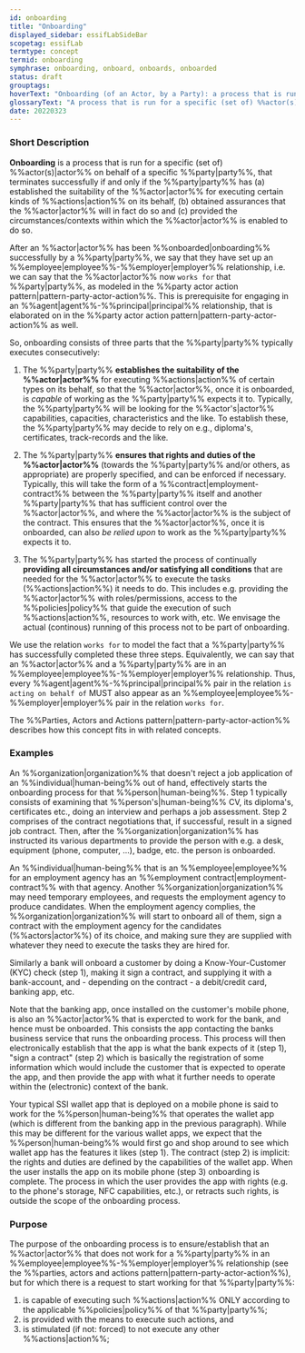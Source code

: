 ```yaml
---
id: onboarding
title: "Onboarding"
displayed_sidebar: essifLabSideBar
scopetag: essifLab
termtype: concept
termid: onboarding
symphrase: onboarding, onboard, onboards, onboarded
status: draft
grouptags:
hoverText: "Onboarding (of an Actor, by a Party): a process that is run for this Actor on behalf of the Party, that terminates successfully if and  only if the Party has (a) established the suitability of the Actor for executing certain kinds of Actions on its behalf, (b) obtained assurances that the Actor will in fact do so and (c) provided the circumstances/contexts within which the Actor is enabled to do so."
glossaryText: "A process that is run for a specific (set of) %%actor(s)^actor%% on behalf of a specific %%party^party%%, that terminates successfully if and  only if the %%party^party%% has (a) established the suitability of the %%actor^actor%% for executing certain kinds of %%actions^action%% on its behalf, (b) obtained assurances that the %%actor^actor%% will in fact do so and (c) provided the circumstances/contexts within which the %%actor^actor%% is enabled to do so."
date: 20220323
---
```


### Short Description

**Onboarding** is a process that is run for a specific (set of) %%actor(s)|actor%% on behalf of a specific %%party|party%%, that terminates successfully if and  only if the %%party|party%% has (a) established the suitability of the %%actor|actor%% for executing certain kinds of %%actions|action%% on its behalf, (b) obtained assurances that the %%actor|actor%% will in fact do so and (c) provided the circumstances/contexts within which the %%actor|actor%% is enabled to do so.

After an %%actor|actor%% has been %%onboarded|onboarding%% successfully by a %%party|party%%, we say that they have set up an %%employee|employee%%-%%employer|employer%% relationship, i.e. we can say that the %%actor|actor%% now `works for` that %%party|party%%, as modeled in the %%party actor action pattern|pattern-party-actor-action%%. This is prerequisite for engaging in an %%agent|agent%%-%%principal|principal%% relationship, that is elaborated on in the %%party actor action pattern|pattern-party-actor-action%% as well.

So, onboarding consists of three parts that the %%party|party%% typically executes consecutively:

1. The %%party|party%% **establishes the suitability of the %%actor|actor%%** for executing %%actions|action%% of certain types on its behalf, so that the %%actor|actor%%, once it is onboarded, is *capable* of working as the %%party|party%% expects it to. Typically, the %%party|party%% will be looking for the %%actor's|actor%% capabilities, capacities, characteristics and the like. To establish these, the %%party|party%% may decide to rely on e.g., diploma's, certificates, track-records and the like.

2. The %%party|party%% **ensures that rights and duties of the %%actor|actor%%** (towards the %%party|party%% and/or others, as appropriate) are properly specified, and can be enforced if necessary. Typically, this will take the form of a %%contract|employment-contract%% between the %%party|party%% itself and another %%party|party%% that has sufficient control over the %%actor|actor%%, and where the %%actor|actor%% is the subject of the contract. This ensures that the %%actor|actor%%, once it is onboarded, can also *be relied upon* to work as the %%party|party%% expects it to.

3. The %%party|party%% has started the process of continually **providing all circumstances and/or satisfying all conditions** that are needed for the %%actor|actor%% to execute the tasks (%%actions|action%%) it needs to do. This includes e.g. providing the %%actor|actor%% with roles/permissions, access to the %%policies|policy%% that guide the execution of such %%actions|action%%, resources to work with, etc. We envisage the actual (continous) running of this process not to be part of onboarding.

We use the relation `works for` to model the fact that a %%party|party%% has successfully completed these three steps. Equivalently, we can say that an %%actor|actor%% and a %%party|party%% are in an %%employee|employee%%-%%employer|employer%% relationship. Thus, every %%agent|agent%%-%%principal|principal%% pair in the relation `is acting on behalf of` MUST also appear as an %%employee|employee%%-%%employer|employer%% pair in the relation `works for`.

The %%Parties, Actors and Actions pattern|pattern-party-actor-action%% describes how this concept fits in with related concepts.

### Examples

An %%organization|organization%% that doesn't reject a job application of an %%individual|human-being%% out of hand, effectively starts the  onboarding process for that %%person|human-being%%. Step 1 typically consists of examining that %%person's|human-being%% CV, its diploma's, certificates etc., doing an interview and perhaps a job assessment. Step 2 comprises of the contract negotiations that, if successful, result in a signed job contract. Then, after the %%organization|organization%% has instructed its various departments to provide the person with e.g. a desk, equipment (phone, computer, ...), badge, etc. the person is onboarded.

An %%individual|human-being%% that is an %%employee|employee%% for an employment agency has an %%employment contract|employment-contract%% with that agency. Another %%organization|organization%% may need temporary employees, and requests the employment agency to produce candidates. When the employment agency complies, the %%organization|organization%% will start to onboard all of them, sign a contract with the employment agency for the candidates (%%actors|actor%%) of its choice, and making sure they are supplied with whatever they need to execute the tasks they are hired for.

Similarly a bank will onboard a customer by doing a Know-Your-Customer (KYC) check (step 1), making it sign a contract, and supplying it with a bank-account, and - depending on the contract - a debit/credit card, banking app, etc.

Note that the banking app, once installed on the customer's mobile phone, is also an %%actor|actor%% that is expercted to work for the bank, and hence must be onboarded. This consists the app contacting the banks business service that runs the onboarding process. This process will then electronically establish that the app is what the bank expects of it (step 1), "sign a contract" (step 2) which is basically the registration of some information which would include the customer that is expected to operate the app, and then provide the app with what it further needs to operate within the (electronic) context of the bank.

Your typical SSI wallet app that is deployed on a mobile phone is said to work for the %%person|human-being%% that operates the wallet app (which is different from the banking app in the previous paragraph). While this may be different for the various wallet apps, we expect that the %%person|human-being%% would first go and shop around to see which wallet app has the features it likes (step 1). The contract (step 2) is implicit: the rights and duties are defined by the capabilities of the wallet app. When the user installs the app on its mobile phone (step 3) onboarding is complete. The process in which the user provides the app with rights (e.g. to the phone's storage, NFC capabilities, etc.), or retracts such rights, is outside the scope of the onboarding process.

### Purpose
The purpose of the onboarding process is to ensure/establish that an %%actor|actor%% that does not work for a %%party|party%% in an %%employee|employee%%-%%employer|employer%% relationship (see the %%parties, actors and actions pattern|pattern-party-actor-action%%), but for which there is a request to start working for that %%party|party%%:
1. is capable of executing such %%actions|action%% ONLY according to the applicable %%policies|policy%% of that %%party|party%%;
2. is provided with the means to execute such actions, and
3. is stimulated (if not: forced) to not execute any other %%actions|action%%;

